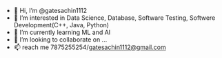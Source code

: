 - 👋 Hi, I’m @gatesachin1112
- 👀 I’m interested in Data Science, Database, Software Testing, Softwere Development(C++, Java, Python)
- 🌱 I’m currently learning ML and AI
- 💞️ I’m looking to collaborate on ...
- 📫 reach me 7875255254/gatesachin1112@gmail.com

<!---
gatesachin1112/gatesachin1112 is a ✨ special ✨ repository because its `README.md` (this file) appears on your GitHub profile.
You can click the Preview link to take a look at your changes.
--->
